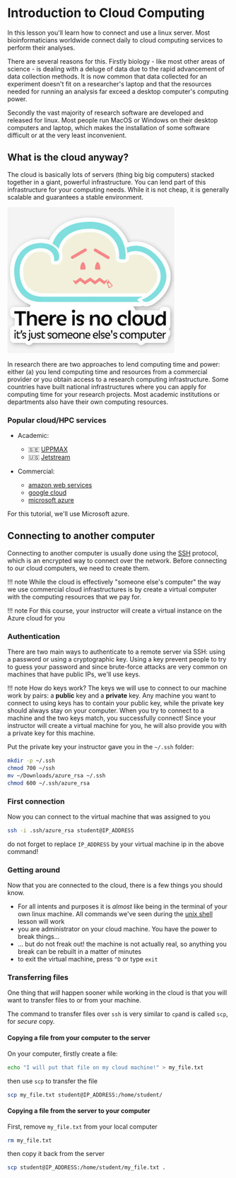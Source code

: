 # Introduction to Cloud Computing

In this lesson you'll learn how to connect and use a linux server.
Most bioinformaticians worldwide connect daily to cloud computing services to perform their analyses.

There are several reasons for this.
Firstly biology - like most other areas of science - is dealing with a deluge of data due to the rapid advancement of data collection methods.
It is now common that data collected for an experiment doesn't fit on a researcher's laptop and that the resources needed for running an analysis far exceed a desktop computer's computing power.

Secondly the vast majority of research software are developed and released for linux. Most people run MacOS or Windows on their desktop computers and laptop, which makes the installation of some software difficult or at the very least inconvenient.

## What is the cloud anyway?

The cloud is basically lots of servers (thing big big computers) stacked together in a giant, powerful infrastructure. You can lend part of this infrastructure for your computing needs. While it is not cheap, it is generally scalable and guarantees a stable environment.

![There is no cloud](img/nocloud.jpg)

In research there are two approaches to lend computing time and power: either (a) you lend computing time and resources from a commercial provider or you obtain access to a research computing infrastructure. Some countries have built national infrastructures where you can apply for computing time for your research projects.
Most academic institutions or departments also have their own computing resources.

### Popular cloud/HPC services

* Academic:
    * 🇸🇪 [UPPMAX](http://uppmax.uu.se)
    * 🇺🇸 [Jetstream](https://www.jetstream-cloud.org)

* Commercial:
    * [amazon web services](https://aws.amazon.com)
    * [google cloud](https://cloud.google.com)
    * [microsoft azure](https://azure.microsoft.com)

For this tutorial, we'll use Microsoft azure.

## Connecting to another computer

Connecting to another computer is usually done using the [SSH](https://en.wikipedia.org/wiki/Secure_Shell) protocol, which is an encrypted way to connect over the network.
Before connecting to our cloud computers, we need to create them.

!!! note
    While the cloud is effectively "someone else's computer" the way we use commercial cloud infrastructures is by create a virtual computer with the computing resources that we pay for.

!!! note
    For this course, your instructor will create a virtual instance on the Azure cloud for you

### Authentication

There are two main ways to authenticate to a remote server via SSH: using a password or using a cryptographic key.
Using a key prevent people to try to guess your password and since brute-force attacks are very common on machines that have public IPs, we'll use keys.

!!! note
    How do keys work?
    The keys we will use to connect to our machine work by pairs: a **public** key and a **private** key.
    Any machine you want to connect to using keys has to contain your public key, while the private key should always stay on your computer.
    When you try to connect to a machine and the two keys match, you successfully connect!
    Since your instructor will create a virtual machine for you, he will also provide you with a private key for this machine.

Put the private key your instructor gave you in the `~/.ssh` folder:

```bash
mkdir -p ~/.ssh
chmod 700 ~/ssh
mv ~/Downloads/azure_rsa ~/.ssh
chmod 600 ~/.ssh/azure_rsa
```

### First connection

Now you can connect to the virtual machine that was assigned to you

```bash
ssh -i .ssh/azure_rsa student@IP_ADDRESS
```

do not forget to replace `IP_ADDRESS` by your virtual machine ip in the above command!

### Getting around

Now that you are connected to the cloud, there is a few things you should know.

- For all intents and purposes it is *almost* like being in the terminal of your own linux machine.
All commands we've seen during the [unix shell](unix) lesson will work
- you are administrator on your cloud machine. You have the power to break things...
- ... but do not freak out! the machine is not actually real, so anything you break can be rebuilt in a matter of minutes
- to exit the virtual machine, press `^D` or type `exit`

### Transferring files

One thing that *will* happen sooner while working in the cloud is that you will want to transfer files to or from your machine.

The command to transfer files over `ssh` is very similar to `cp`and is called `scp`, for *secure* copy.

#### Copying a file from your computer to the server

On your computer, firstly create a file:

```bash
echo "I will put that file on my cloud machine!" > my_file.txt
```

then use `scp` to transfer the file

```bash
scp my_file.txt student@IP_ADDRESS:/home/student/
```

#### Copying a file from the server to your computer

First, remove `my_file.txt` from your local computer

```bash
rm my_file.txt
```

then copy it back from the server

```bash
scp student@IP_ADDRESS:/home/student/my_file.txt .
```
